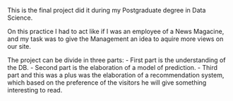 This is the final project did it during my Postgraduate degree in Data Science.

On this practice I had to act like if I was an employee of a News Magacine, and my task was to give the Management an idea to aquire more views on our site.

The project can be divide in three parts:
      - First part is the understanding of the DB.
      - Second part is the elaboration of a model of prediction.
      - Third part and this was a plus was the elaboration of a recommendation system, which based on the preference of the visitors he will give something interesting to read.
